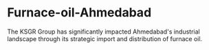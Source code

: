 # Furnace-oil-Ahmedabad
The KSGR Group has significantly impacted Ahmedabad's industrial landscape through its strategic import and distribution of furnace oil. 
